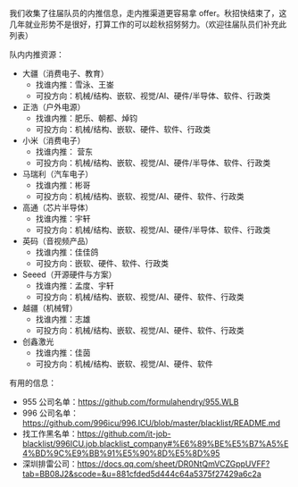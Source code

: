 我们收集了往届队员的内推信息，走内推渠道更容易拿 offer。秋招快结束了，这几年就业形势不是很好，打算工作的可以趁秋招努努力。（欢迎往届队员们补充此列表）

队内内推资源：

- 大疆（消费电子、教育）
  - 找谁内推：雪泳、王崟
  - 可投方向：机械/结构、嵌软、视觉/AI、硬件/半导体、软件、行政类
- 正浩（户外电源）
  - 找谁内推：肥乐、朝都、焯钧
  - 可投方向：机械/结构、嵌软、硬件、软件、行政类
- 小米（消费电子）
  - 找谁内推： 营东
  - 可投方向：机械/结构、嵌软、视觉/AI、硬件/半导体、软件、行政类
- 马瑞利（汽车电子）
  - 找谁内推：彬哥
  - 可投方向：机械/结构、嵌软、视觉/AI、硬件、软件、行政类
- 高通（芯片半导体）
  - 找谁内推：宇轩
  - 可投方向：机械/结构、嵌软、视觉/AI、硬件/半导体、软件、行政类
- 英码（音视频产品）
  - 找谁内推：佳佳鸽
  - 可投方向：嵌软、硬件、软件、行政类
- Seeed（开源硬件与方案）
  - 找谁内推：孟度、宇轩
  - 可投方向：机械/结构、嵌软、视觉/AI、硬件、软件、行政类
- 越疆（机械臂）
  - 找谁内推：志雄
  - 可投方向：机械/结构、嵌软、视觉/AI、硬件、软件、行政类
- 创鑫激光
  - 找谁内推：佳茵
  - 可投方向：机械/结构、嵌软、视觉/AI、硬件、软件

有用的信息：

- 955 公司名单：https://github.com/formulahendry/955.WLB
- 996 公司名单：https://github.com/996icu/996.ICU/blob/master/blacklist/README.md
- 找工作黑名单：https://github.com/it-job-blacklist/996ICU.job.blacklist_company#%E6%89%BE%E5%B7%A5%E4%BD%9C%E9%BB%91%E5%90%8D%E5%8D%95
- 深圳排雷公司：https://docs.qq.com/sheet/DR0NtQmVCZGppUVFF?tab=BB08J2&scode=&u=881cfded5d444c64a5375f27429a6c2a
